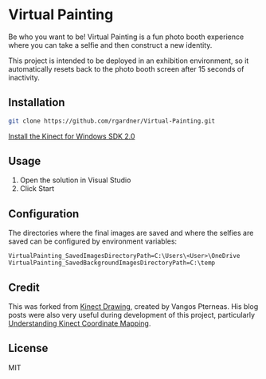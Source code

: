 # Virtual Painting

Be who you want to be! Virtual Painting is a fun photo booth experience
where you can take a selfie and then construct a new identity.

This project is intended to be deployed in an exhibition environment, so it
automatically resets back to the photo booth screen after 15 seconds of
inactivity.

## Installation

```sh
git clone https://github.com/rgardner/Virtual-Painting.git
```

[Install the Kinect for Windows SDK 2.0](https://www.microsoft.com/en-us/download/details.aspx?id=44561)

## Usage

1. Open the solution in Visual Studio
2. Click Start

## Configuration

The directories where the final images are saved and where the selfies are
saved can be configured by environment variables:

```text
VirtualPainting_SavedImagesDirectoryPath=C:\Users\<User>\OneDrive
VirtualPainting_SavedBackgroundImagesDirectoryPath=C:\temp
```

## Credit

This was forked from [Kinect Drawing](https://github.com/LightBuzz/Kinect-Drawing),
created by Vangos Pterneas. His blog posts were also very useful during
development of this project, particularly
[Understanding Kinect Coordinate Mapping](https://pterneas.com/2014/05/06/understanding-kinect-coordinate-mapping/).

## License

MIT
